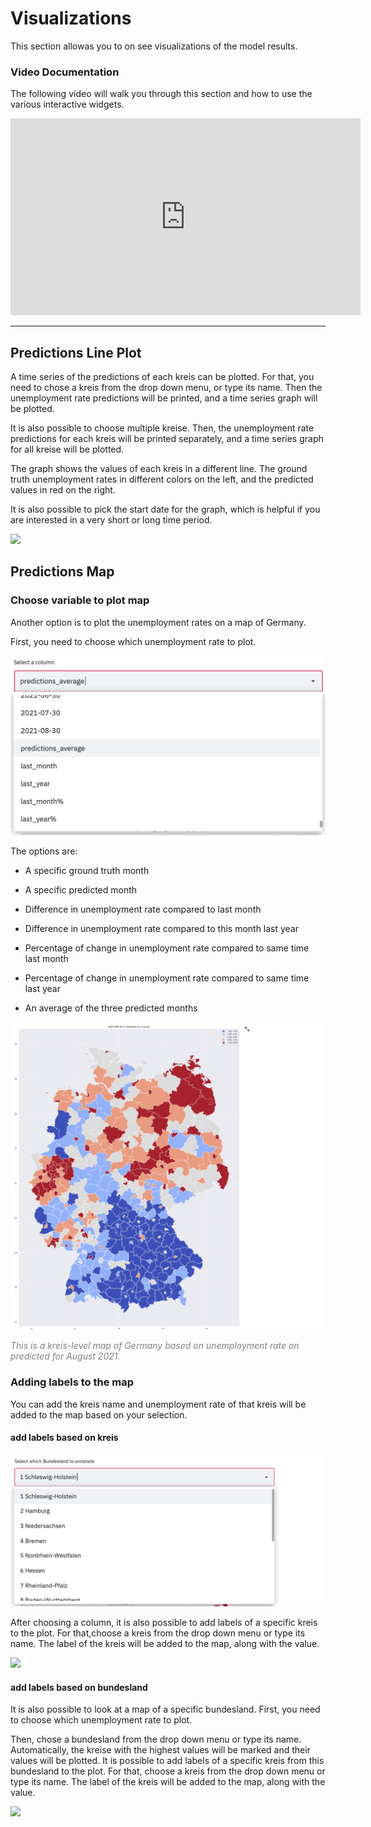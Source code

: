# Visualizations

This section allowas you to on see visualizations of the model results.

### Video Documentation 

The following video will walk you through this section and how to use the various interactive widgets. 

<div style="text-align:center;">
<iframe width="560" height="315" src="https://www.youtube.com/embed/watch?v=gSpz9Lcbl7A&list=PLzWRWFPEUpHbwIHq0T6M72B1_5N04hD0Q&index=5" title="YouTube video player" frameborder="0" allow="accelerometer; autoplay; clipboard-write; encrypted-media; gyroscope; picture-in-picture" allowfullscreen></iframe></div>

<hr>


## Predictions Line Plot
A time series of the predictions of each kreis can be plotted. For that, you need to chose a kreis from the drop down menu, or type its name. Then the unemployment rate predictions will be printed, and a time series graph will be plotted. 

It is also possible to choose multiple kreise. Then, the unemployment rate predictions for each kreis will be printed separately, 
and a time series graph for all kreise will be plotted. 

The graph shows the values of each kreis in a different line. The ground truth unemployment rates in different colors on the left,  and the predicted values in red on the right. 

It is also possible to pick the start date for the graph, which is helpful if you are interested in a very short or long time period. 

![](./model_screenshots/viz1.png)

## Predictions Map

### Choose variable to plot map 

Another option is to plot the unemployment rates on a map of Germany. 

First, you need to choose which unemployment rate to plot. 


![](./model_screenshots/plot_var.png)

The options are: 

- A specific ground truth month

- A specific predicted month

- Difference in unemployment rate compared to last month

- Difference in unemployment rate compared to this month last year 

- Percentage of change in unemployment rate compared to same time last month

- Percentage of change in unemployment rate compared to same time last year

- An average of the three predicted months 

![](./model_screenshots/map5.png)

<span style="color:gray">*This is a kreis-level map of Germany based on unemployment rate on predicted for August 2021.*</span>

### Adding labels to the map

You can add the kreis name and unemployment 
rate of that kreis will be added to the map 
based on your selection. 

#### add labels based on kreis  

![](./model_screenshots/select_bdl.png)

After choosing a column, it is also possible to add labels of a specific kreis to the plot. 
For that,choose a kreis from the drop down menu or type its name. The label of the kreis will be added to the map, along with the value. 

![](./model_screenshots/map_a.png)


#### add labels based on bundesland  

It is also possible to look at a map of a specific bundesland. 
First, you need to choose which unemployment rate to plot. 

Then, chose a bundesland from the drop down menu or type its name. 
Automatically, the kreise with the highest values will be marked and their values will be plotted. 
It is possible to add labels of a specific kreis from this bundesland to the plot. 
For that, choose a kreis from the drop down menu or type its name. The label of the kreis will be added to the map, along with the value. 

![](./model_screenshots/map_b.png)
